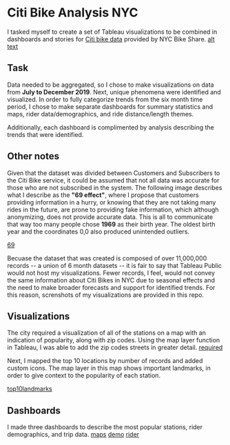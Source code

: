 # Citi Bike Analysis NYC
I tasked myself to create a set of Tableau visualizations to be combined in dashboards and stories for [Citi bike data](https://www.citibikenyc.com/system-data) provided by NYC Bike Share.
[alt text](citibike.jpg)

## Task
Data needed to be aggregated, so I chose to make visualizations on data from **July to December 2019**. Next, unique phenomena were identified and visualized. In order to fully categorize trends from the six month time period, I chose to make separate dashboards for summary statistics and maps, rider data/demographics, and ride distance/length themes. 

Additionally, each dashboard is complimented by analysis describing the trends that were identified. 

## Other notes
Given that the dataset was divided between Customers and Subscribers to the Citi Bike service, it could be assumed that not all data was accurate for those who are not subscribed in the system. 
The following image describes what I describe as the **"69 effect"**, where I propose that customers providing information in a hurry, or knowing that they are not taking many rides in the future, are prone to providing fake information, which although anonymizing, does not provide accurate data. This is all to communicate that way too many people chose **1969** as their birth year. The oldest birth year and the coordinates 0,0 also produced unintended outliers. 

[69](69effect.png)

Becuase the dataset that was created is composed of over 11,000,000 records -- a union of 6 month datasets -- it is fair to say that Tableau Public would not host my visualizations. Fewer records, I feel, would not convey the same information about Citi Bikes in NYC due to seasonal effects and the need to make broader forecasts and support for identified trends. For this reason, screnshots of my visualizations are provided in this repo.

## Visualizations

The city required a visualization of all of the stations on a map with an indication of popularity, along with zip codes. Using the map layer function in Tableau, I was able to add the zip codes streets in greater detail.
[required](required.png)

Next, I mapped the top 10 locations by number of records and added custom icons. The map layer in this map shows important landmarks, in order to give context to the popularity of each station.

[top10landmarks](top10_withlandmarks.png)

## Dashboards
I made three dashboards to describe the most popular stations, rider demographics, and trip data.
[maps](db_maps.png)
[demo](db_demographic_analysis)
[rider](db_rider_analysis.png)
